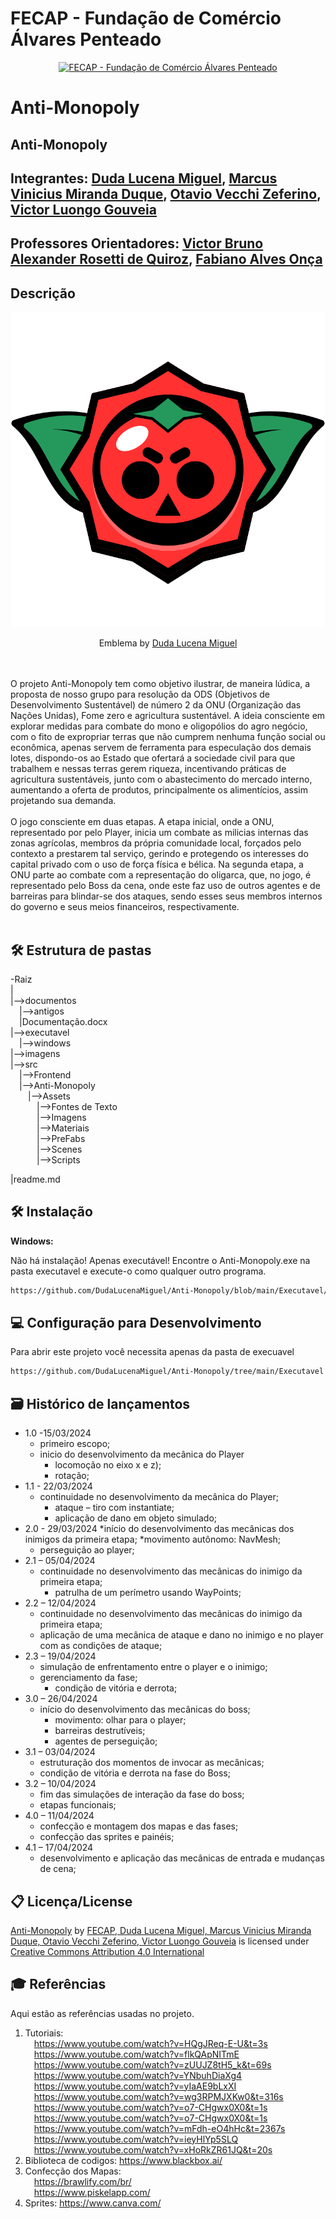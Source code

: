 # FECAP - Fundação de Comércio Álvares Penteado

<p align="center">
<a href= "https://www.fecap.br/"><img src="https://encrypted-tbn0.gstatic.com/images?q=tbn:ANd9GcRhZPrRa89Kma0ZZogxm0pi-tCn_TLKeHGVxywp-LXAFGR3B1DPouAJYHgKZGV0XTEf4AE&usqp=CAU" alt="FECAP - Fundação de Comércio Álvares Penteado" border="0"></a>
</p>

# Anti-Monopoly

## Anti-Monopoly

## Integrantes: <a href="https://github.com/DudaLucenaMiguel">Duda Lucena Miguel</a>, <a href="https://github.com/marcusduquee">Marcus Vinicius Miranda Duque</a>, <a href=" ">Otavio Vecchi Zeferino</a>, <a href="https://github.com/victorluongoo">Victor Luongo Gouveia</a>

## Professores Orientadores: <a href="https://www.linkedin.com/in/victorbarq/">Victor Bruno Alexander Rosetti de Quiroz</a>, <a href=" ">Fabiano Alves Onça</a> 

## Descrição

<p align="center">
<img src="https://github.com/DudaLucenaMiguel/Anti-Monopoly/blob/main/src/Frontend/Anti-Monopoly/Assets/Imagens/Sprites%20Canva/Emblema.png" alt="Anti-Monopoly" border="0">
<p align="center">
Emblema by <a href=" ">Duda Lucena Miguel</a> 

<br><br>
  	O projeto Anti-Monopoly tem como objetivo ilustrar, de maneira lúdica, a proposta de nosso grupo para resolução da ODS (Objetivos de Desenvolvimento Sustentável) de número 2 da ONU (Organização das Nações Unidas), Fome zero e agricultura sustentável. A ideia consciente em explorar medidas para combate do mono e oligopólios do agro negócio, com o fito de expropriar terras que não cumprem nenhuma função social ou econômica, apenas servem de ferramenta para especulação dos demais lotes, dispondo-os ao Estado que ofertará a sociedade civil para que trabalhem e nessas terras gerem riqueza, incentivando práticas de agricultura sustentáveis, junto com o abastecimento do mercado interno, aumentando a oferta de produtos, principalmente os alimentícios, assim projetando sua demanda. 
<br><br>
 	O jogo consciente em duas etapas. A etapa inicial, onde a ONU, representado por pelo Player, inicia um combate as milicias internas das zonas agrícolas, membros da própria comunidade local, forçados pelo contexto a prestarem tal serviço, gerindo e protegendo os interesses do capital privado com o uso de força física e bélica. Na segunda etapa, a ONU parte ao combate com a representação do oligarca, que, no jogo, é representado pelo Boss da cena, onde este faz uso de outros agentes e de barreiras para blindar-se dos ataques, sendo esses seus membros internos do governo e seus meios financeiros, respectivamente.
<br><br>
## 🛠 Estrutura de pastas

-Raiz<br>
|<br>
|-->documentos<br>
	&emsp;|-->antigos<br>
	&emsp;|Documentação.docx<br>
|-->executavel<br>
	&emsp;|-->windows<br>
|-->imagens<br>
|-->src<br>
	&emsp;|-->Frontend<br>
  		&emsp;|-->Anti-Monopoly<br>
   			&emsp;&emsp;|-->Assets<br>
   				&emsp;&emsp;&emsp;|-->Fontes de Texto<br>
     				&emsp;&emsp;&emsp;|-->Imagens<br>
       				&emsp;&emsp;&emsp;|-->Materiais<br>
	 			&emsp;&emsp;&emsp;|-->PreFabs<br>
   				&emsp;&emsp;&emsp;|-->Scenes<br>
     				&emsp;&emsp;&emsp;|-->Scripts<br>
  			
  
|readme.md<br>

## 🛠 Instalação

<b>Windows:</b>

Não há instalação! Apenas executável!
Encontre o Anti-Monopoly.exe na pasta executavel e execute-o como qualquer outro programa.

```sh
https://github.com/DudaLucenaMiguel/Anti-Monopoly/blob/main/Executavel/Anti-Monopoly.exe
```

## 💻 Configuração para Desenvolvimento

Para abrir este projeto você necessita apenas da pasta de execuavel

```sh
https://github.com/DudaLucenaMiguel/Anti-Monopoly/tree/main/Executavel
```

## 🗃 Histórico de lançamentos

* 1.0 -15/03/2024
	* primeiro escopo;
	* inicio do desenvolvimento da mecânica do Player 
		* locomoção no eixo x e z);
		* rotação;
* 1.1 - 22/03/2024
	* continuidade no desenvolvimento da mecânica do Player;
		* ataque – tiro com instantiate;
		* aplicação de dano em objeto simulado;
* 2.0 - 29/03/2024
	*início do desenvolvimento das mecânicas dos inimigos da primeira etapa;
	*movimento autônomo: NavMesh;
	* perseguição ao player;
* 2.1 – 05/04/2024
	* continuidade no desenvolvimento das mecânicas do inimigo da primeira etapa;
		* patrulha de um perímetro usando WayPoints;
* 2.2 – 12/04/2024
	* continuidade no desenvolvimento das mecânicas do inimigo da primeira etapa;
	* aplicação de uma mecânica de ataque e dano no inimigo e no player com as condições de ataque;
* 2.3 – 19/04/2024
	* simulação de enfrentamento entre o player e o inimigo;
	* gerenciamento da fase;
		* condição de vitória e derrota;
* 3.0 – 26/04/2024
	* início do desenvolvimento das mecânicas do boss;
		* movimento: olhar para o player;
		* barreiras destrutíveis;
		* agentes de perseguição;
* 3.1 – 03/04/2024
	* estruturação dos momentos de invocar as mecânicas;
	* condição de vitória e derrota na fase do Boss;
* 3.2 – 10/04/2024
	* fim das simulações de interação da fase do boss;
	* etapas funcionais;
* 4.0 – 11/04/2024
	* confecção e montagem dos mapas e das fases;
	* confecção das sprites e painéis;
* 4.1 – 17/04/2024
	* desenvolvimento e aplicação das mecânicas de entrada e mudanças de cena;


## 📋 Licença/License

<p xmlns:cc="http://creativecommons.org/ns#" xmlns:dct="http://purl.org/dc/terms/"><a property="dct:title" rel="cc:attributionURL" href="https://github.com/2024-1-MCC1/Projeto1">Anti-Monopoly</a> by <a rel="cc:attributionURL dct:creator" property="cc:attributionName" href="https://github.com/2024-1-MCC1/Projeto1">FECAP, Duda Lucena Miguel, Marcus Vinicius Miranda Duque, Otavio Vecchi Zeferino, Victor Luongo Gouveia</a> is licensed under <a href="https://creativecommons.org/licenses/by/4.0/?ref=chooser-v1" target="_blank" rel="license noopener noreferrer" style="display:inline-block;">Creative Commons Attribution 4.0 International<img style="height:22px!important;margin-left:3px;vertical-align:text-bottom;" src="https://mirrors.creativecommons.org/presskit/icons/cc.svg?ref=chooser-v1" alt=""><img style="height:22px!important;margin-left:3px;vertical-align:text-bottom;" src="https://mirrors.creativecommons.org/presskit/icons/by.svg?ref=chooser-v1" alt=""></a></p>

## 🎓 Referências

Aqui estão as referências usadas no projeto.

1. Tutoriais:<br>
   &emsp;<https://www.youtube.com/watch?v=HQgJReq-E-U&t=3s><br>
   &emsp;<https://www.youtube.com/watch?v=flkQApNITmE><br>
   &emsp;<https://www.youtube.com/watch?v=zUUJZ8tH5_k&t=69s><br>
   &emsp;<https://www.youtube.com/watch?v=YNbuhDiaXg4><br>
   &emsp;<https://www.youtube.com/watch?v=yIaAE9bLxXI><br>
   &emsp;<https://www.youtube.com/watch?v=wg3RPMJXKw0&t=316s><br>
   &emsp;<https://www.youtube.com/watch?v=o7-CHgwx0X0&t=1s><br>
   &emsp;<https://www.youtube.com/watch?v=o7-CHgwx0X0&t=1s><br>
   &emsp;<https://www.youtube.com/watch?v=mFdh-eO4hHc&t=2367s><br>
   &emsp;<https://www.youtube.com/watch?v=ieyHlYp5SLQ><br>
   &emsp;<https://www.youtube.com/watch?v=xHoRkZR61JQ&t=20s><br>
3. Biblioteca de codigos: <https://www.blackbox.ai/><br>
4. Confecção dos Mapas:<br>
   &emsp;<https://brawlify.com/br/><br>
   &emsp;<https://www.piskelapp.com/><br>
6. Sprites: <https://www.canva.com/> <br>
